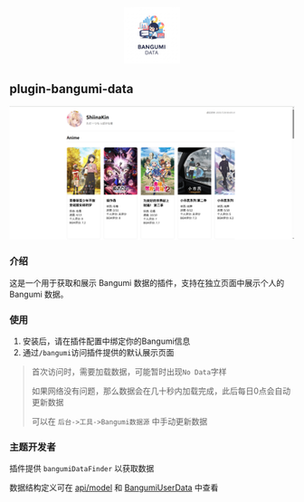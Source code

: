 <p align="center">
    <a target="_blank" rel="noopener noreferrer">
        <img width="100" src="./docs/logo.png" alt="LOGO" />
    </a>
</p>

## plugin-bangumi-data

![Preview Image](./docs/img-1.png)

### 介绍

这是一个用于获取和展示 Bangumi 数据的插件，支持在独立页面中展示个人的 Bangumi 数据。

### 使用

1. 安装后，请在插件配置中绑定你的Bangumi信息
2. 通过`/bangumi`访问插件提供的默认展示页面

> 首次访问时，需要加载数据，可能暂时出现`No Data`字样
>
> 如果网络没有问题，那么数据会在几十秒内加载完成，此后每日0点会自动更新数据
> 
> 可以在 `后台->工具->Bangumi数据源` 中手动更新数据

### 主题开发者

插件提供 `bangumiDataFinder` 以获取数据

数据结构定义可在 [api/model](https://github.com/ShiinaKin/halo-plugin-bangumi-data/tree/main/api/src/main/kotlin/io/sakurasou/halo/bangumi/model) 和 [BangumiUserData](https://github.com/ShiinaKin/halo-plugin-bangumi-data/blob/main/src/main/kotlin/io/sakurasou/halo/bangumi/entity/BangumiUserData.kt) 中查看
